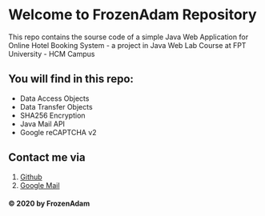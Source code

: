 # Welcome to FrozenAdam Repository
This repo contains the sourse code of a simple Java Web Application for Online Hotel Booking System - a project in Java Web Lab Course at FPT University - HCM Campus

## You will find in this repo:
* Data Access Objects
* Data Transfer Objects
* SHA256 Encryption
* Java Mail API
* Google reCAPTCHA v2

## Contact me via
1. [Github](https://github.com/FrozenAdam)
2. [Google Mail](phucanhphamle@gmail.com)

#### © 2020 by FrozenAdam